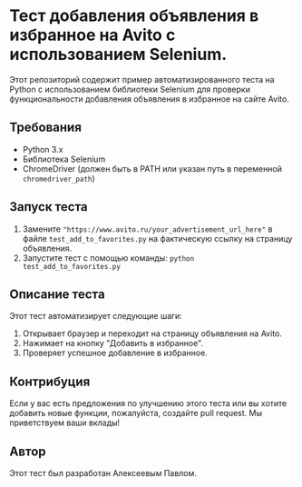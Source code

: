# Тест добавления объявления в избранное на Avito с использованием Selenium.

Этот репозиторий содержит пример автоматизированного теста на Python с использованием библиотеки Selenium для проверки функциональности добавления объявления в избранное на сайте Avito.

## Требования

- Python 3.x
- Библиотека Selenium
- ChromeDriver (должен быть в PATH или указан путь в переменной `chromedriver_path`)

## Запуск теста

1. Замените `"https://www.avito.ru/your_advertisement_url_here"` в файле `test_add_to_favorites.py` на фактическую ссылку на страницу объявления.
2. Запустите тест с помощью команды: `python test_add_to_favorites.py`

## Описание теста

Этот тест автоматизирует следующие шаги:
1. Открывает браузер и переходит на страницу объявления на Avito.
2. Нажимает на кнопку "Добавить в избранное".
3. Проверяет успешное добавление в избранное.

## Контрибуция

Если у вас есть предложения по улучшению этого теста или вы хотите добавить новые функции, пожалуйста, создайте pull request. Мы приветствуем ваши вклады!

## Автор

Этот тест был разработан Алексеевым Павлом.
